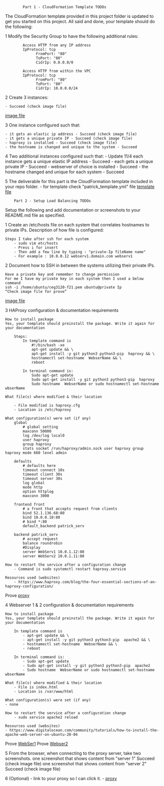 			Part 1 - CloudFormation Template TODOs
			
The CloudFormation template provided in this project folder is updated to get you started on this project.
All said and done, your template should do the following:

1 Modify the Security Group to have the following additional rules:

			Access HTTP from any IP address
			IpProtocol: tcp
				  FromPort: "80"
				  ToPort: "80"
				  CidrIp: 0.0.0.0/0

			Access HTTP from within the VPC
			IpProtocol: tcp
				  FromPort: "80"
				  ToPort: "80"
				  CidrIp: 10.0.0.0/24
				  
2 Create 3 instances: 

	- Succeed (check image file)
[image file](https://github.com/WSU-kduncan/ceg3120-Mupatrick/blob/main/project5/image.md)
	
3 One instance configured such that:

	- it gets an elastic ip address - Succeed (check image file)
	- it gets a unique private IP - Succeed (check image file)
	- haproxy is installed - Succeed (check image file)
	- the hostname is changed and unique to the system - Succeed
	
4 Two additional instances configured such that:
	- Update 11/4 each instance gets a unique elastic IP address - Succeed
	- each gets a unique private IP - Succeed
	- webserver of choice is installed - Succeed
	- the hostname changed and unique for each system - Succeed
	
5 The deliverable for this part is the CloudFormation template included in your repo folder. 
	- for template check "patrick_template.yml" file [template file](https://github.com/WSU-kduncan/ceg3120-Mupatrick/blob/main/project5/patrick_template.yml)

		Part 2 - Setup Load Balancing TODOs
		
Setup the following and add documentation or screenshots to your README.md file as specified.

1 Create an /etc/hosts file on each system that correlates hostnames to private IPs.
  Description of how file is configured:

	Steps I take after ssh for each system 
		- sudo vim etc/hosts
		- Press i for insert
		- Then add a few line by typing : "private-Ip fileName name"
		- For example : 10.0.0.12 webserv1.domain.com webserv1
 
2 Document how to SSH in between the systems utilizing their private IPs.

	Have a private key and remember to change permission
	For me I have my private key in each system then I used a below command
	ssh -i /home/ubuntu/ceg3120-f21.pem ubuntu@private Ip
	“Check image file for prove” 
[image file](https://github.com/WSU-kduncan/ceg3120-Mupatrick/blob/main/project5/image.md)
 
3 HAProxy configuration & documentation requirements

	How to install package
	Yes, your template should preinstall the package. Write it again for your documentation
	
		Steps:
			In template command is 
				#!/bin/bash -xe
				apt-get update && \
				apt-get install -y git python3 python3-pip  haproxy && \
				hostnamectl set-hostname  WebserName && \
				reboot
				
			In terminal command is:
				Sudo apt-get update
				Sudo apt-get install -y git python3 python3-pip  haproxy
				Sudo hostname  WebserName or sudo hostnamectl set-hostname wbserName
				
	What file(s) where modified & their location
	
		- File modified is haproxy.cfg
		- Location is /etc/haproxy
		
	What configuration(s) were set (if any)
		global
			# global setting
		    maxconn 50000
		    log /dev/log local0
		    user haproxy
		    group haproxy
		    stats socket /run/haproxy/admin.sock user haproxy group haproxy mode 660 level admin
		    
		defaults
			# defaults here
		    timeout connect 10s
		    timeout client 30s
		    timeout server 30s
		    log global
		    mode http
		    option httplog
		    maxconn 3000
		    
		frontend front
			# a front that accepts request from clients
		    bind 52.1.136.68:80
		    bind 10.0.0.10:80
			# bind *:80
		    default_backend patrick_serv
		    
		backend patrick_serv
			# accept request
		    balance roundrobin
			#Display
		    server WebServ1 10.0.1.12:80
		    server WebServ2 10.0.1.11:80

	How to restart the service after a configuration change
		- Command is sudo systemctl restart haproxy.service
		
	Resources used (websites)
		- https://www.haproxy.com/blog/the-four-essential-sections-of-an-haproxy-configuration/
Prove [proxy](http://52.1.136.68/)

4 Webserver 1 & 2 configuration & documentation requirements

	How to install package
	Yes, your template should preinstall the package. Write it again for your documentation
	
		In template command is 
			- apt-get update && \
			- apt-get install -y git python3 python3-pip  apache2 && \
			- hostnamectl set-hostname  WebserName && \
			- reboot
			
		In terminal command is:
			- Sudo apt-get update
			- Sudo apt-get install -y git python3 python3-pip  apache2
			- Sudo hostname  WebserName or sudo hostnamectl set-hostname wbserName
			
	What file(s) where modified & their location
		- File is index.html
		- Location is /var/www/html
		
	What configuration(s) were set (if any)
	- none
	
	How to restart the service after a configuration change
		- sudo service apache2 reload
		
	Resources used (websites)
	- https://www.digitalocean.com/community/tutorials/how-to-install-the-apache-web-server-on-ubuntu-20-04
Prove [WebSer1](http://34.197.151.222/)
Prove [Webser2](http://50.17.252.186/)

5 From the browser, when connecting to the proxy server, take two screenshots.
	one screenshot that shows content from "server 1"  Succeed (check image file)
	one screenshot that shows content from "server 2" Succeed (check image file)
	
6 (Optional) - link to your proxy so I can click it. 
 	- [proxy](http://52.1.136.68/)
